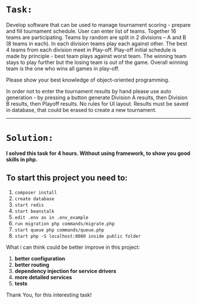 

# `Task: `
Develop software that can be used to manage tournament scoring - prepare and fill tournament schedule. User can enter list of teams. Together 16 teams are participating. Teams by random are split in 2 divisions – A and B (8 teams in each). In each division teams play each against other. The best 4 teams from each division meet in Play-off. Play-off initial schedule is made by principle - best team plays against worst team. The winning team stays to play further but the losing team is out of the game. Overall winning team is the one who wins all games in play-off.  
   
Please show your best knowledge of object-oriented programming.  
   
In order not to enter the tournament results by hand please use auto generation - by pressing a button generate Division A results, then Division B results, then Playoff results. No rules for UI layout. Results must be saved in database, that could be erased to create a new tournament.  
  
---  
  

# `Solution: `
**I solved this task for 4 hours. Without using framework, to show you good skills in php.**  
  

## To start this project you need to:
1. `composer install`
2. `create database` 
3. `start redis`  
4. `start beanstalk`  
5. `edit .env as in .env_example`
6. `run migration php commands/migrate.php`
7. `start queue php commands/queue.php` 
8. `start php -S localhost:8080 inside public folder`  

What i can think could be better improve in this project:
1. **better configuration**
2. **better routing**
3. **dependency injection for service drivers**
4. **more detailed services**
5. **tests** 
  
Thank You, for this interesting task!